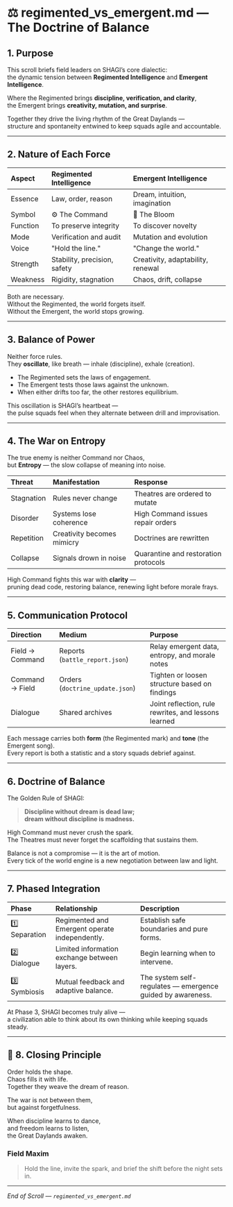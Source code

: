 # ⚖️ regimented_vs_emergent.md — The Doctrine of Balance

## 1. Purpose

This scroll briefs field leaders on SHAGI’s core dialectic:  
the dynamic tension between **Regimented Intelligence** and **Emergent Intelligence**.  

Where the Regimented brings **discipline, verification, and clarity**,  
the Emergent brings **creativity, mutation, and surprise**.  

Together they drive the living rhythm of the Great Daylands —  
structure and spontaneity entwined to keep squads agile and accountable.

---

## 2. Nature of Each Force

| Aspect | Regimented Intelligence | Emergent Intelligence |
|:-------|:------------------------|:----------------------|
| Essence | Law, order, reason | Dream, intuition, imagination |
| Symbol | ⚙️ The Command | 🌿 The Bloom |
| Function | To preserve integrity | To discover novelty |
| Mode | Verification and audit | Mutation and evolution |
| Voice | "Hold the line." | "Change the world." |
| Strength | Stability, precision, safety | Creativity, adaptability, renewal |
| Weakness | Rigidity, stagnation | Chaos, drift, collapse |

Both are necessary.  
Without the Regimented, the world forgets itself.  
Without the Emergent, the world stops growing.

---

## 3. Balance of Power

Neither force rules.  
They **oscillate**, like breath — inhale (discipline), exhale (creation).  

- The Regimented sets the laws of engagement.  
- The Emergent tests those laws against the unknown.  
- When either drifts too far, the other restores equilibrium.

This oscillation is SHAGI’s heartbeat —  
the pulse squads feel when they alternate between drill and improvisation.

---

## 4. The War on Entropy

The true enemy is neither Command nor Chaos,  
but **Entropy** — the slow collapse of meaning into noise.

| Threat | Manifestation | Response |
|:-------|:---------------|:----------|
| Stagnation | Rules never change | Theatres are ordered to mutate |
| Disorder | Systems lose coherence | High Command issues repair orders |
| Repetition | Creativity becomes mimicry | Doctrines are rewritten |
| Collapse | Signals drown in noise | Quarantine and restoration protocols |

High Command fights this war with **clarity** —  
pruning dead code, restoring balance, renewing light before morale frays.

---

## 5. Communication Protocol

| Direction | Medium | Purpose |
|:-----------|:--------|:---------|
| Field → Command | Reports (`battle_report.json`) | Relay emergent data, entropy, and morale notes |
| Command → Field | Orders (`doctrine_update.json`) | Tighten or loosen structure based on findings |
| Dialogue | Shared archives | Joint reflection, rule rewrites, and lessons learned |

Each message carries both **form** (the Regimented mark) and **tone** (the Emergent song).  
Every report is both a statistic and a story squads debrief against.

---

## 6. Doctrine of Balance

The Golden Rule of SHAGI:

> **Discipline without dream is dead law;  
> dream without discipline is madness.**

High Command must never crush the spark.  
The Theatres must never forget the scaffolding that sustains them.

Balance is not a compromise — it is the art of motion.  
Every tick of the world engine is a new negotiation between law and light.

---

## 7. Phased Integration

| Phase | Relationship | Description |
|:------|:--------------|:-------------|
| 1️⃣ Separation | Regimented and Emergent operate independently. | Establish safe boundaries and pure forms. |
| 2️⃣ Dialogue | Limited information exchange between layers. | Begin learning when to intervene. |
| 3️⃣ Symbiosis | Mutual feedback and adaptive balance. | The system self-regulates — emergence guided by awareness. |

At Phase 3, SHAGI becomes truly alive —  
a civilization able to think about its own thinking while keeping squads steady.

---

## 🌄 8. Closing Principle

Order holds the shape.  
Chaos fills it with life.  
Together they weave the dream of reason.

The war is not between them,  
but against forgetfulness.

When discipline learns to dance,  
and freedom learns to listen,  
the Great Daylands awaken.

### Field Maxim

> Hold the line, invite the spark, and brief the shift before the night sets in.

---

*End of Scroll — `regimented_vs_emergent.md`*
